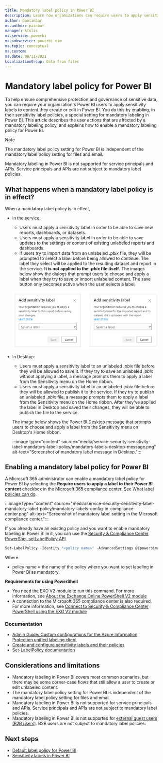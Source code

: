 ```yaml
---
title: Mandatory label policy in Power BI
description: Learn how organizations can require users to apply sensitivity labels with a mandatory label policy in Power BI
author: paulinbar
ms.author: painbar
manager: kfolis
ms.service: powerbi
ms.subservice: powerbi-eim
ms.topic: conceptual
ms.custom:
ms.date: 08/11/2021
LocalizationGroup: Data from files
---
```

# Mandatory label policy for Power BI

To help ensure comprehensive protection and governance of sensitive data, you can require your organization's Power BI users to apply sensitivity labels to content they create or edit in Power BI. You do this by enabling, in their sensitivity label policies, a special setting for mandatory labeling in Power BI. This article describes the user actions that are affected by a mandatory labeling policy, and explains how to enable a mandatory labeling policy for Power BI.

>[!NOTE]
> The mandatory label policy setting for Power BI is independent of the mandatory label policy setting for files and email.
>
> Mandatory labeling in Power BI is not supported for service principals and APIs. Service principals and APIs are not subject to mandatory label policies.

## What happens when a mandatory label policy is in effect?

When a mandatory label policy is in effect,
* In the service:
    * Users must apply a sensitivity label in order to be able to save new reports, dashboards, or datasets.
    * Users must apply a sensitivity label in order to be able to save updates to the settings or content of existing unlabeled reports and dashboards.
    * If users try to import data from an unlabeled *.pbix* file, they will be prompted to select a label before being allowed to continue. The label they select will be applied to the resulting dataset and report in the service. **It is not applied to the *.pbix* file itself**.
    The images below show the dialogs that prompt users to choose and apply a label when they try to save or import unlabeled content. The save button only becomes active when the user selects a label.

    ![Screenshot of mandatory label dialog.](media/service-security-sensitivity-label-mandatory-label-policy/mandatory-labels-dialog.png)

* In Desktop:
    * Users must apply a sensitivity label to an unlabeled *.pbix* file before they will be allowed to save it. If they try to save an unlabeled *.pbix* without applying a label, a message prompts them to apply a label from the Sensitivity menu on the Home ribbon. 
    * Users must apply a sensitivity label to an unlabeled *.pbix* file before they will be allowed to publish it to the service. If they try to publish an unlabeled *.pbix* file, a message prompts them to apply a label from the Sensitivity menu on the Home ribbon. After they've applied the label in Desktop and saved their changes, they will be able to publish the file to the service.

    The image below shows the Power BI Desktop message that prompts users to choose and apply a label from the Sensitivity menu on Desktop's Home ribbon.

    :::image type="content" source="media/service-security-sensitivity-label-mandatory-label-policy/mandatory-labels-desktop-message.png" alt-text="Screenshot of mandatory label message in Desktop.":::

## Enabling a mandatory label policy for Power BI

A Microsoft 365 administrator can enable a mandatory label policy for Power BI by selecting the **Require users to apply a label to their Power BI content** checkbox in the [Microsoft 365 compliance center](https://compliance.microsoft.com/informationprotection). See [What label policies can do](/microsoft-365/compliance/sensitivity-labels#what-label-policies-can-do).

:::image type="content" source="media/service-security-sensitivity-label-mandatory-label-policy/mandatory-labels-config-in-compliance-center.png" alt-text="Screenshot of mandatory label setting in the Microsoft compliance center.":::

If you already have an existing policy and you want to enable mandatory labeling in Power BI in it, you can use the [Security & Compliance Center PowerShell setLabelPolicy API](/powershell/module/exchange/set-labelpolicy).

```powershell
Set-LabelPolicy -Identity "<policy name>" -AdvancedSettings @{powerbimandatory="true"}
```
Where:

* policy name = the name of the policy where you want to set labeling in Power BI as mandatory.

**Requirements for using PowerShell**
 
* You need the EXO V2 module to run this command. For more information, see [About the Exchange Online PowerShell V2 module](/powershell/exchange/exchange-online-powershell-v2#install-and-maintain-the-exo-v2-module)
* A connection to the Microsoft 365 compliance center is also required. For more information, see [Connect to Security & Compliance Center PowerShell using the EXO V2 module](/powershell/exchange/connect-to-scc-powershell)

### Documentation

* [Admin Guide: Custom configurations for the Azure Information Protection unified labeling client](/azure/information-protection/rms-client/clientv2-admin-guide-customizations#available-advanced-settings-for-labels)
* [Create and configure sensitivity labels and their policies](/microsoft-365/compliance/create-sensitivity-labels#use-powershell-for-sensitivity-labels-and-their-policies)
* [Set-LabelPolicy documentation](/powershell/module/exchange/set-labelpolicy)

## Considerations and limitations
* Mandatory labeling in Power BI covers most common scenarios, but there may be some corner-case flows that still allow a user to create or edit unlabeled content.
* The mandatory label policy setting for Power BI is independent of the mandatory label policy setting for files and email.
* Mandatory labeling in Power BI is not supported for service principals and APIs. Service principals and APIs are not subject to mandatory label policies.
* Mandatory labeling in Power BI is not supported for [external guest users (B2B users)](service-admin-azure-ad-b2b.md). B2B users are not subject to mandatory label policies.

## Next steps

* [Default label policy for Power BI](service-security-sensitivity-label-default-label-policy.md)
* [Sensitivity labels in Power BI](service-security-sensitivity-label-overview.md)